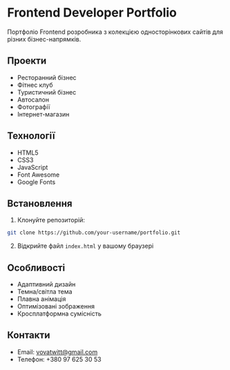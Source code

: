 # Frontend Developer Portfolio

Портфоліо Frontend розробника з колекцією односторінкових сайтів для різних бізнес-напрямків.

## Проекти

- Ресторанний бізнес
- Фітнес клуб
- Туристичний бізнес
- Автосалон
- Фотографії
- Інтернет-магазин

## Технології

- HTML5
- CSS3
- JavaScript
- Font Awesome
- Google Fonts

## Встановлення

1. Клонуйте репозиторій:

```bash
git clone https://github.com/your-username/portfolio.git
```

2. Відкрийте файл `index.html` у вашому браузері

## Особливості

- Адаптивний дизайн
- Темна/світла тема
- Плавна анімація
- Оптимізовані зображення
- Кросплатформна сумісність

## Контакти

- Email: vovatwitt@gmail.com
- Телефон: +380 97 625 30 53
